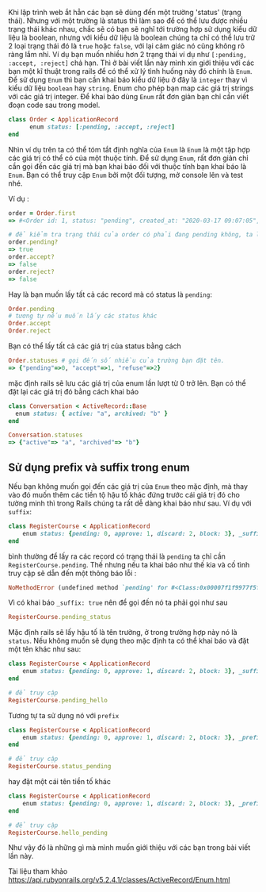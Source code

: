 Khi lập trình web ắt hẳn các bạn sẽ dùng đến một trường 'status' (trạng thái). Nhưng với một trường là status thì làm sao để có thể lưu được nhiều trạng thái khác nhau, chắc sẽ có bạn sẽ nghĩ tới trường hợp sử dụng kiểu dữ liệu là boolean, nhưng với kiểu dữ liệu là boolean chúng ta chỉ có thể lưu trữ 2 loại trạng thái đó là `true` hoặc `false`, với lại cảm giác nó cũng không rõ ràng lắm nhỉ. Ví dụ bạn muốn nhiều hơn 2 trạng thái ví dụ như `[:pending, :accept, :reject]` chả hạn. Thì ở bài viết lần này mình xin giới thiệu với các bạn một kĩ thuật trong rails để có thể xử lý tình huống này đó chính là `Enum`.
<br>
Để sử dụng `Enum` thì bạn cần khai báo kiểu dữ liệu ở đây là `integer` thay vì kiểu dữ liệu `boolean` hay `string`. Enum cho phép bạn map các giá trị strings với các giá trị integer. Để khai báo dùng `Enum` rất đơn giản bạn chỉ cần viết đoạn code sau trong model.
```ruby
class Order < ApplicationRecord
      enum status: [:pending, :accept, :reject]
end
```
Nhìn ví dụ trên ta có thể tóm tắt định nghĩa của `Enum` là `Enum` là một tập hợp các giá trị có thể có của một thuộc tính. 
Để sử dụng `Enum`, rất đơn giản chỉ cần gọi đến các giá trị mà bạn khai báo đối với thuộc tính bạn khai báo là `Enum`. Bạn có thể truy cập `Enum` bởi một đối tượng, mở console lên và test nhé.

Ví dụ :
```ruby
order = Order.first
=> #<Order id: 1, status: "pending", created_at: "2020-03-17 09:07:05", updated_at: "2020-03-17 09:07:05", user_id: 2>

# để kiểm tra trạng thái của order có phải đang pending không, ta làm như sau
order.pending?
=> true
order.accept?
=> false
order.reject?
=> false
```

Hay là bạn muốn lấy tất cả các record mà có status là `pending`:
```ruby
Order.pending
# tương tự nếu muốn lấy các status khác
Order.accept
Order.reject
```
Bạn có thể lấy tất cả các giá trị của status bằng cách
```ruby
Order.statuses # gọi đến số nhiều của trường bạn đặt tên.
=> {"pending"=>0, "accept"=>1, "refuse"=>2}
```
mặc định rails sẽ lưu các giá trị của enum lần lượt từ 0 trở lên. Bạn có thể đặt lại các giá trị đó bằng cách khai báo
```ruby
class Conversation < ActiveRecord::Base
  enum status: { active: "a", archived: "b" }
end

Conversation.statuses 
=> {"active"=> "a", "archived"=> "b"}
```

## Sử dụng prefix và suffix trong enum
Nếu bạn không muốn gọi đến các giá trị của `Enum` theo mặc định, mà thay vào đó muốn thêm các tiền tộ hậu tố khác đứng trước cái giá trị đó cho tường minh thì trong Rails chúng ta rất dễ dàng khai báo như sau. Ví dụ với `suffix`:
```ruby
class RegisterCourse < ApplicationRecord
    enum status: {pending: 0, approve: 1, discard: 2, block: 3}, _suffix: true
end
```
bình thường để lấy ra các record có trạng thái là `pending` ta chỉ cần `RegisterCourse.pending`. Thế nhưng nếu ta khai báo như thế kia và cố tình truy cập sẽ dẫn đến một thông báo lỗi :
```ruby
NoMethodError (undefined method `pending' for #<Class:0x00007f1f9977f5f0>)
```
Vì có khai báo `_suffix: true` nên để gọi đến nó ta phải gọi như sau
```ruby
RegisterCourse.pending_status

```
Mặc định rails sẽ lấy hậu tố là tên trường, ở trong trường hợp này nó là `status`.
Nếu không muốn sẽ dụng theo mặc định ta có thể khai báo và đặt một tên khác như sau:
```ruby
class RegisterCourse < ApplicationRecord
    enum status: {pending: 0, approve: 1, discard: 2, block: 3}, _suffix: "hello"
end

# để truy cập
RegisterCourse.pending_hello
```
Tương tự ta sử dụng nó với `prefix`
```ruby
class RegisterCourse < ApplicationRecord
    enum status: {pending: 0, approve: 1, discard: 2, block: 3}, _prefix: true
end

# để truy cập 
RegisterCourse.status_pending
```
hay đặt một cái tên tiền tố khác
```ruby
class RegisterCourse < ApplicationRecord
    enum status: {pending: 0, approve: 1, discard: 2, block: 3}, _prefix: "hello"
end

# để truy cập
RegisterCourse.hello_pending
```

Như vậy đó là những gì mà mình muốn giới thiệu với các bạn trong bài viết lần này. 

Tài liệu tham khảo https://api.rubyonrails.org/v5.2.4.1/classes/ActiveRecord/Enum.html